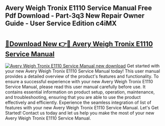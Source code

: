 ## Avery Weigh Tronix E1110 Service Manual Free Pdf Download - Part-3q3 New Repair Owner Guide - User Service Edition c4iMX

# <h2><a href="http://bc65772.oget.top/?id=Avery+Weigh+Tronix+E1110+Service+Manual">🔗Download New 👉🔴 Avery Weigh Tronix E1110 Service Manual</a></h2>

[![Avery Weigh Tronix E1110 Service Manual new download](https://i.imgur.com/5g1atiW.png)](http://bc65772.oget.top/?id=Avery+Weigh+Tronix+E1110+Service+Manual)
Get started with your new Avery Weigh Tronix E1110 Service Manual today! This user manual provides a detailed overview of the product's features and functionality. To ensure a successful experience with your new Avery Weigh Tronix E1110 Service Manual, please read this user manual carefully before use. It contains essential information on product setup, operation, maintenance, and troubleshooting, ensuring that you are able to use the product effectively and efficiently. Experience the seamless integration of list of features with your new Avery Weigh Tronix E1110 Service Manual. Let's Get Started! Contact us today and let us help you make the most of your new Avery Weigh Tronix E1110 Service Manual.
